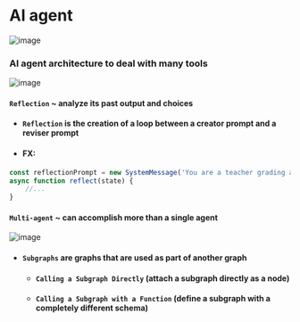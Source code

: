 # AI agent

![image](https://github.com/user-attachments/assets/ae86799d-2795-4f31-8ef6-4a43767aa958)
### AI agent architecture to deal with many tools
![image](https://github.com/user-attachments/assets/a2d0d675-4cf6-4cb5-b1c0-7050768945c1)
#### `Reflection` ~ analyze its past output and choices
- #### `Reflection` is the creation of a loop between a creator prompt and a reviser prompt
- #### FX:
```javascript
const reflectionPrompt = new SystemMessage('You are a teacher grading an essay submission ... Provide detailed recommendations, including ..., styles, ...')
async function reflect(state) {
    //...
}
```
#### `Multi-agent` ~ can accomplish more than a single agent
![image](https://github.com/user-attachments/assets/da5541a7-2786-45ab-8b48-b7baf58f2116)
- #### `Subgraphs` are graphs that are used as part of another graph
  - #### `Calling a Subgraph Directly` (attach a subgraph directly as a node)
  - #### `Calling a Subgraph with a Function` (define a subgraph with a completely different schema)
